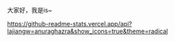 大家好，我是is~

https://github-readme-stats.vercel.app/api?lajiangw=anuraghazra&show_icons=true&theme=radical
